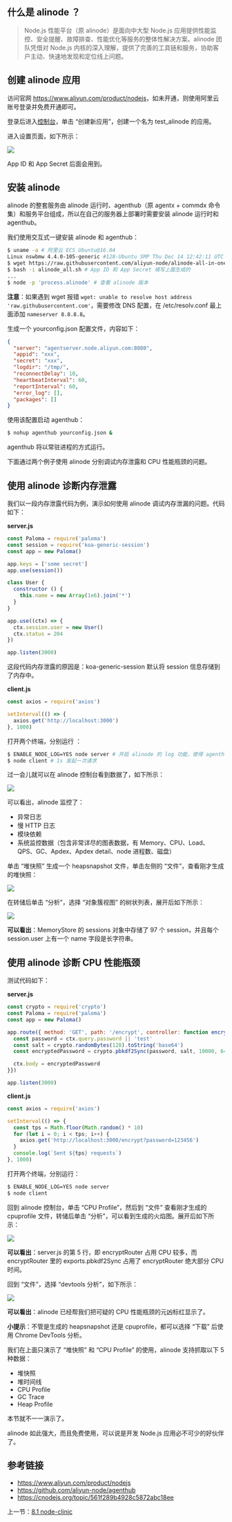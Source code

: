 ## 什么是 alinode ？

> Node.js 性能平台（原 alinode）是面向中大型 Node.js 应用提供性能监控、安全提醒、故障排查、性能优化等服务的整体性解决方案。alinode 团队凭借对 Node.js 内核的深入理解，提供了完善的工具链和服务，协助客户主动、快速地发现和定位线上问题。

## 创建 alinode 应用

访问官网 <https://www.aliyun.com/product/nodejs>，如未开通，则使用阿里云账号登录并免费开通即可。

登录后进入[控制台](https://node.console.aliyun.com/)，单击 “创建新应用”，创建一个名为 test_alinode 的应用。

进入设置页面，如下所示：

![](./assets/8.2.1.png)

App ID 和 App Secret 后面会用到。

## 安装 alinode

alinode 的整套服务由 alinode 运行时、agenthub（原 agentx + commdx 命令集）和服务平台组成，所以在自己的服务器上部署时需要安装 alinode 运行时和 agenthub。

我们使用交互式一键安装 alinode 和 agenthub：

```sh
$ uname -a # 阿里云 ECS Ubuntu@16.04
Linux nswbmw 4.4.0-105-generic #128-Ubuntu SMP Thu Dec 14 12:42:11 UTC 2017 x86_64 x86_64 x86_64 GNU/Linux
$ wget https://raw.githubusercontent.com/aliyun-node/alinode-all-in-one/master/alinode_all.sh
$ bash -i alinode_all.sh # App ID 和 App Secret 填写上面生成的
...
$ node -p 'process.alinode' # 查看 alinode 版本
```

**注意**：如果遇到 wget 报错 `wget: unable to resolve host address 'raw.githubusercontent.com'`，需要修改 DNS 配置，在 /etc/resolv.conf 最上面添加 `nameserver 8.8.8.8`。

生成一个 yourconfig.json 配置文件，内容如下：

```json
{
  "server": "agentserver.node.aliyun.com:8080",
  "appid": "xxx",
  "secret": "xxx",
  "logdir": "/tmp/",
  "reconnectDelay": 10,
  "heartbeatInterval": 60,
  "reportInterval": 60,
  "error_log": [],
  "packages": []
}
```

使用该配置启动 agenthub：

```sh
$ nohup agenthub yourconfig.json &
```

agenthub 将以常驻进程的方式运行。

下面通过两个例子使用 alinode 分别调试内存泄露和 CPU 性能瓶颈的问题。

## 使用 alinode 诊断内存泄露

我们以一段内存泄露代码为例，演示如何使用 alinode 调试内存泄漏的问题。代码如下：

**server.js**

```js
const Paloma = require('paloma')
const session = require('koa-generic-session')
const app = new Paloma()

app.keys = ['some secret']
app.use(session())

class User {
  constructor () {
    this.name = new Array(1e6).join('*')
  }
}

app.use((ctx) => {
  ctx.session.user = new User()
  ctx.status = 204
})

app.listen(3000)
```

这段代码内存泄露的原因是：koa-generic-session 默认将 session 信息存储到了内存中。

**client.js**

```js
const axios = require('axios')

setInterval(() => {
  axios.get('http://localhost:3000')
}, 1000)
```

打开两个终端，分别运行 ：

```sh
$ ENABLE_NODE_LOG=YES node server # 开启 alinode 的 log 功能，使得 agenthub 可以监控内核级的性能数据
$ node client # 1s 发起一次请求
```

过一会儿就可以在 alinode 控制台看到数据了，如下所示：

![](./assets/8.2.2.png)

可以看出，alinode 监控了：

- 异常日志
- 慢 HTTP 日志
- 模块依赖
- 系统监控数据（包含非常详尽的图表数据，有 Memory、CPU、Load、QPS、GC、Apdex、Apdex detail、node 进程数、磁盘）


单击 “堆快照” 生成一个 heapsnapshot 文件，单击左侧的 “文件”，查看刚才生成的堆快照：

![](./assets/8.2.3.png)

在转储后单击 “分析”，选择 “对象簇视图” 的树状列表，展开后如下所示：

![](./assets/8.2.4.png)

**可以看出**：MemoryStore 的 sessions 对象中存储了 97 个 session，并且每个 session.user 上有一个 name 字段是长字符串。

## 使用 alinode 诊断 CPU 性能瓶颈

测试代码如下：

**server.js**

```js
const crypto = require('crypto')
const Paloma = require('paloma')
const app = new Paloma()

app.route({ method: 'GET', path: '/encrypt', controller: function encryptRouter (ctx) {
  const password = ctx.query.password || 'test'
  const salt = crypto.randomBytes(128).toString('base64')
  const encryptedPassword = crypto.pbkdf2Sync(password, salt, 10000, 64, 'sha512').toString('hex')

  ctx.body = encryptedPassword
}})

app.listen(3000)
```

**client.js**

```js
const axios = require('axios')

setInterval(() => {
  const tps = Math.floor(Math.random() * 10)
  for (let i = 0; i < tps; i++) {
    axios.get('http://localhost:3000/encrypt?password=123456')
  }
  console.log(`Sent ${tps} requests`)
}, 1000)
```

打开两个终端，分别运行：

```sh
$ ENABLE_NODE_LOG=YES node server
$ node client
```

回到 alinode 控制台，单击 “CPU Profile”，然后到 “文件” 查看刚才生成的 cpuprofile 文件，转储后单击 “分析”，可以看到生成的火焰图。展开后如下所示：

![](./assets/8.2.5.png)

**可以看出**：server.js 的第 5 行，即 encryptRouter 占用 CPU 较多，而 encryptRouter 里的 exports.pbkdf2Sync 占用了 encryptRouter 绝大部分 CPU 时间。

回到 “文件”，选择 “devtools 分析”，如下所示：

![](./assets/8.2.6.png)

**可以看出**：alinode 已经帮我们把可疑的 CPU 性能瓶颈的元凶标红显示了。

**小提示**：不管是生成的 heapsnapshot 还是 cpuprofile，都可以选择 “下载” 后使用 Chrome DevTools 分析。

我们在上面只演示了 “堆快照” 和 “CPU Profile” 的使用，alinode 支持抓取以下 5 种数据：

- 堆快照
- 堆时间线
- CPU Profile
- GC Trace
- Heap Profile

本节就不一一演示了。

alinode 如此强大，而且免费使用，可以说是开发 Node.js 应用必不可少的好伙伴了。

## 参考链接

- https://www.aliyun.com/product/nodejs
- https://github.com/aliyun-node/agenthub
- https://cnodejs.org/topic/561f289b4928c5872abc18ee

上一节：[8.1 node-clinic](https://github.com/nswbmw/node-in-debugging/blob/master/8.1%20node-clinic.md)
